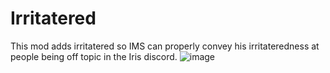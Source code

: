 # Irritatered

This mod adds irritatered so IMS can properly convey his irritateredness at people being off topic in the Iris discord.
![image](https://user-images.githubusercontent.com/62223616/117524325-c5d26f80-af71-11eb-9672-d3c96646d7fd.png)
